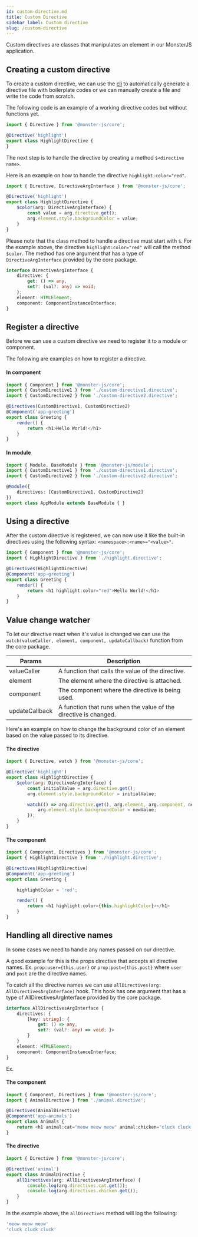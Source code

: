 ```yaml
---
id: custom-directive.md
title: Custom Directive
sidebar_label: Custom directive
slug: /custom-directive
---
```


Custom directives are classes that manipulates an element in our MonsterJS application.

## Creating a custom directive

To create a custom directive, we can use the [cli](./cli-what-is-cli) to automatically generate a directive file with boilerplate codes or we can manually create a file and write the code from scratch.

The following code is an example of a working directive codes but without functions yet.

```typescript
import { Directive } from '@monster-js/core';

@Directive('highlight')
export class HighlightDirective {
}
```

The next step is to handle the directive by creating a method `$<directive name>`.

Here is an example on how to handle the directive `highlight:color="red"`.

```typescript
import { Directive, DirectiveArgInterface } from '@monster-js/core';

@Directive('highlight')
export class HighlightDirective {
    $color(arg: DirectiveArgInterface) {
        const value = arg.directive.get();
        arg.element.style.backgroundColor = value;
    }
}
```

Please note that the class method to handle a directive must start with `$`.
For the example above, the directive `highlight:color="red"` will call the method `$color`.
The method has one argument that has a type of `DirectiveArgInterface` provided by the core package.

```typescript
interface DirectiveArgInterface {
    directive: {
        get: () => any,
        set?: (val?: any) => void;
    };
    element: HTMLElement;
    component: ComponentInstanceInterface;
}
```

## Register a directive

Before we can use a custom directive we need to register it to a module or component.

The following are examples on how to register a directive.

#### In component

```typescript
import { Component } from '@monster-js/core';
import { CustomDirective1 } from './custom-directive1.directive';
import { CustomDirective2 } from './custom-directive2.directive';

@Directives(CustomDirective1, CustomDirective2)
@Component('app-greeting')
export class Greeting {
    render() {
        return <h1>Hello World!</h1>
    }
}
```

#### In module

```typescript
import { Module, BaseModule } from '@monster-js/module';
import { CustomDirective1 } from './custom-directive1.directive';
import { CustomDirective2 } from './custom-directive2.directive';

@Module({
    directives: [CustomDirective1, CustomDirective2]
})
export class AppModule extends BaseModule { }
```

## Using a directive

After the custom directive is registered, we can now use it like the built-in directives using the following syntax: `<namespace>:<name>="<value>"`.

```typescript
import { Component } from '@monster-js/core';
import { HighlightDirective } from './highlight.directive';

@Directives(HighlightDirective)
@Component('app-greeting')
export class Greeting {
    render() {
        return <h1 highlight:color="red">Hello World!</h1>
    }
}
```

## Value change watcher

To let our directive react when it's value is changed we can use the `watch(valueCaller, element, component, updateCallback)` function from the core package.

| Params | Description |
| --- | --- |
| valueCaller       | A function that calls the value of the directive. |
| element           | The element where the directive is attached. |
| component         | The component where the directive is being used. |
| updateCallback    | A function that runs when the value of the directive is changed. |

Here's an example on how to change the background color of an element based on the value passed to its directive.

#### The directive
```javascript
import { Directive, watch } from '@monster-js/core';

@Directive('highlight')
export class HighlightDirective {
    $color(arg: DirectiveArgInterface) {
        const initialValue = arg.directive.get();
        arg.element.style.backgroundColor = initialValue;

        watch(() => arg.directive.get(), arg.element, arg.component, newValue => {
            arg.element.style.backgroundColor = newValue;
        });
    }
}
```
#### The component

```typescript
import { Component, Directives } from '@monster-js/core';
import { HighlightDirective } from './highlight.directive';

@Directives(HighlightDirective)
@Component('app-greeting')
export class Greeting {

    highlightColor = 'red';

    render() {
        return <h1 highlight:color={this.highlightColor}></h1>
    }
}
```

## Handling all directive names

In some cases we need to handle any names passed on our directive.

A good example for this is the props directive that accepts all directive names.
Ex. `prop:user={this.user}` or `prop:post={this.post}` where `user` and `post` are the directive names.

To catch all the directive names we can use `allDirectives(arg: AllDirectivesArgInterface)` hook.
This hook has one argument that has a type of AllDirectivesArgInterface provided by the core package.

```typescript
interface AllDirectivesArgInterface {
    directives: {
        [key: string]: {
            get: () => any,
            set?: (val?: any) => void; }>
        }
    }
    element: HTMLElement;
    component: ComponentInstanceInterface;
}
```

Ex.

#### The component

```typescript
import { Component, Directives } from '@monster-js/core';
import { AnimalDirective } from './animal.directive';

@Directives(AnimalDirective)
@Component('app-animals')
export class Animals {
    return <h1 animal:cat="meow meow meow" animal:chicken="cluck cluck cluck">Animal sounds</h1>
}
```

#### The directive

```typescript
import { Directive } from '@monster-js/core';

@Directive('animal')
export class AnimalDirective {
    allDirectives(arg: AllDirectivesArgInterface) {
        console.log(arg.directives.cat.get());
        console.log(arg.directives.chicken.get());
    }
}
```

In the example above, the `allDirectives` method will log the following:

```typescript
'meow meow meow'
'cluck cluck cluck'
```